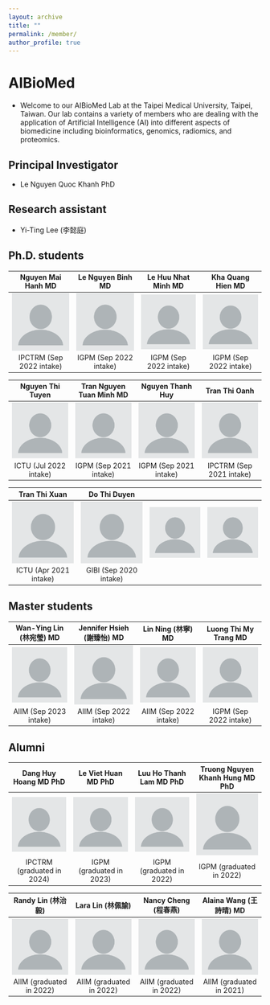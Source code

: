 ```yaml
---
layout: archive
title: ""
permalink: /member/
author_profile: true
---
```


# AIBioMed
* Welcome to our AIBioMed Lab at the Taipei Medical University, Taipei, Taiwan. Our lab contains a variety of members who are dealing with the application of Artificial Intelligence (AI) into different aspects of biomedicine including bioinformatics, genomics, radiomics, and proteomics.

## Principal Investigator
* Le Nguyen Quoc Khanh PhD

## Research assistant
* Yi-Ting Lee (李懿庭)

## Ph.D. students

| Nguyen Mai Hanh MD | Le Nguyen Binh MD | Le Huu Nhat Minh MD | Kha Quang Hien MD |
| :-------------: | :-------------: | :-----: | :-----: |
| <img align="left" src="/images/profile.png" width="200px"> | <img align="left" src="/images/profile.png" width="200px"> | <img align="left" src="/images/profile.png" width="200px"> | <img align="left" src="/images/profile.png" width="200px"> |
| IPCTRM (Sep 2022 intake) | IGPM (Sep 2022 intake) | IGPM (Sep 2022 intake) | IGPM (Sep 2022 intake) |

| Nguyen Thi Tuyen | Tran Nguyen Tuan Minh MD | Nguyen Thanh Huy | Tran Thi Oanh |
| :-------------: | :-------------: | :-----: | :-----: |
| <img align="left" src="/images/profile.png" width="200px"> | <img align="left" src="/images/profile.png" width="200px"> | <img align="left" src="/images/profile.png" width="200px"> | <img align="left" src="/images/profile.png" width="200px"> |
| ICTU (Jul 2022 intake) | IGPM (Sep 2021 intake) | IGPM (Sep 2021 intake) | IPCTRM (Sep 2021 intake) |

| Tran Thi Xuan | Do Thi Duyen |  |  |
| :-------------: | :-------------: | :-----: | :-----: |
| <img align="left" src="/images/profile.png" width="200px"> | <img align="left" src="/images/profile.png" width="200px"> | <img align="left" src="/images/profile.png" width="200px"> | <img align="left" src="/images/profile.png" width="200px"> |
| ICTU (Apr 2021 intake) | GIBI (Sep 2020 intake) |  |  |

## Master students

| Wan-Ying Lin (林宛瑩) MD | Jennifer Hsieh (謝臻怡) MD | Lin Ning (林寧) MD | Luong Thi My Trang MD |
| :-------------: | :-------------: | :-----: | :-----: |
| <img align="left" src="/images/profile.png" width="200px"> | <img align="left" src="/images/profile.png" width="200px"> | <img align="left" src="/images/profile.png" width="200px"> | <img align="left" src="/images/profile.png" width="200px"> |
| AIIM (Sep 2023 intake) | AIIM (Sep 2022 intake) | AIIM (Sep 2022 intake) | IGPM (Sep 2022 intake) |

## Alumni

| Dang Huy Hoang MD PhD | Le Viet Huan MD PhD | Luu Ho Thanh Lam MD PhD | Truong Nguyen Khanh Hung MD PhD |
| :-------------: | :-------------: | :-----: | :-----: |
| <img align="left" src="/images/profile.png" width="200px"> | <img align="left" src="/images/profile.png" width="200px"> | <img align="left" src="/images/profile.png" width="200px"> | <img align="left" src="/images/profile.png" width="200px"> |
| IPCTRM (graduated in 2024) | IGPM (graduated in 2023) | IGPM (graduated in 2022) | IGPM (graduated in 2022) |

| Randy Lin (林治毅) | Lara Lin (林佩諭) | Nancy Cheng (程春燕) | Alaina Wang (王詩晴) MD |
| :-------------: | :-------------: | :-----: | :-----: |
| <img align="left" src="/images/profile.png" width="200px"> | <img align="left" src="/images/profile.png" width="200px"> | <img align="left" src="/images/profile.png" width="200px"> | <img align="left" src="/images/profile.png" width="200px"> |
| AIIM (graduated in 2022) | AIIM (graduated in 2022) | AIIM (graduated in 2022) | AIIM (graduated in 2021) |
